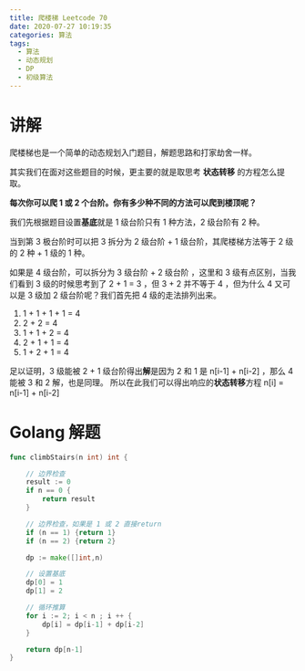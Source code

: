 ```yaml
---
title: 爬楼梯 Leetcode 70
date: 2020-07-27 10:19:35
categories: 算法
tags:
  - 算法
  - 动态规划
  - DP
  - 初级算法
---
```


# 讲解

爬楼梯也是一个简单的动态规划入门题目，解题思路和打家劫舍一样。

其实我们在面对这些题目的时候，更主要的就是取思考 **状态转移** 的方程怎么提取。

<!-- more -->

**每次你可以爬 1 或 2 个台阶。你有多少种不同的方法可以爬到楼顶呢？**

我们先根据题目设置**基底**就是 1 级台阶只有 1 种方法，2 级台阶有 2 种。

当到第 3 极台阶时可以把 3 拆分为 2 级台阶 + 1 级台阶，其爬楼梯方法等于 2 级 的 2 种 + 1 级的 1 种。

如果是 4 级台阶，可以拆分为 3 级台阶 + 2 级台阶 ，这里和 3 级有点区别，当我们看到 3 级的时候思考到了 2 + 1 = 3 ，但 3 + 2 并不等于 4 ，但为什么 4 又可以是 3 级加 2 级台阶呢？我们首先把 4 级的走法排列出来。

1. 1 + 1 + 1 + 1 = 4
2. 2 + 2 = 4
3. 1 + 1 + 2 = 4
4. 2 + 1 + 1 = 4
5. 1 + 2 + 1 = 4

足以证明，3 级能被 2 + 1 级台阶得出**解**是因为 2 和 1 是 n[i-1] + n[i-2] ，那么 4 能被 3 和 2 解，也是同理。
所以在此我们可以得出响应的**状态转移**方程 n[i] = n[i-1] + n[i-2]

# Golang 解题

```go
func climbStairs(n int) int {

    // 边界检查
    result := 0
    if n == 0 {
        return result
    }

    // 边界检查，如果是 1 或 2 直接return
    if (n == 1) {return 1}
    if (n == 2) {return 2}

    dp := make([]int,n)

    // 设置基底
    dp[0] = 1
    dp[1] = 2

    // 循环推算
    for i := 2; i < n ; i ++ {
        dp[i] = dp[i-1] + dp[i-2]
    }

    return dp[n-1]
}
```
